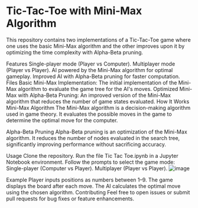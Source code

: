 # Tic-Tac-Toe with Mini-Max Algorithm
This repository contains two implementations of a Tic-Tac-Toe game where one uses the basic Mini-Max algorithm and the other improves upon it by optimizing the time complexity with Alpha-Beta pruning.

Features
Single-player mode (Player vs Computer).
Multiplayer mode (Player vs Player).
AI powered by the Mini-Max algorithm for optimal gameplay.
Improved AI with Alpha-Beta pruning for faster computation.
Files
Basic Mini-Max Implementation: The initial implementation of the Mini-Max algorithm to evaluate the game tree for the AI's moves.
Optimized Mini-Max with Alpha-Beta Pruning: An improved version of the Mini-Max algorithm that reduces the number of game states evaluated.
How It Works
Mini-Max Algorithm
The Mini-Max algorithm is a decision-making algorithm used in game theory. It evaluates the possible moves in the game to determine the optimal move for the computer.

Alpha-Beta Pruning
Alpha-Beta pruning is an optimization of the Mini-Max algorithm. It reduces the number of nodes evaluated in the search tree, significantly improving performance without sacrificing accuracy.

Usage
Clone the repository.
Run the file Tic Tac Toe.ipynb in a Jupyter Notebook environment.
Follow the prompts to select the game mode:
Single-player (Computer vs Player).
Multiplayer (Player vs Player).
![image](https://github.com/user-attachments/assets/71246a22-030a-423b-9fc0-95802d9ed1ab)

Example
Player inputs positions as numbers between 1–9.
The game displays the board after each move.
The AI calculates the optimal move using the chosen algorithm.
Contributing
Feel free to open issues or submit pull requests for bug fixes or feature enhancements.
